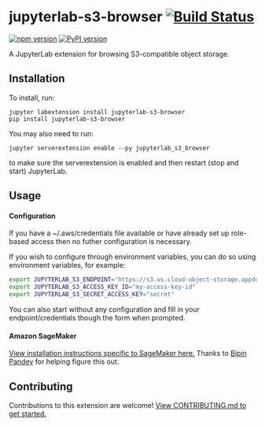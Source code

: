 # jupyterlab-s3-browser [![Build Status](https://travis-ci.org/IBM/jupyterlab-s3-browser.svg?branch=master)](https://travis-ci.org/IBM/jupyterlab-s3-browser)

[![npm version](https://badge.fury.io/js/jupyterlab-s3-browser.svg)](https://badge.fury.io/js/jupyterlab-s3-browser) [![PyPI version](https://badge.fury.io/py/jupyterlab-s3-browser.svg)](https://badge.fury.io/py/jupyterlab-s3-browser)

A JupyterLab extension for browsing S3-compatible object storage.

## Installation

To install, run:

```
jupyter labextension install jupyterlab-s3-browser
pip install jupyterlab-s3-browser
```

You may also need to run:

```
jupyter serverextension enable --py jupyterlab_s3_browser
```

to make sure the serverextension is enabled and then restart (stop and start) JupyterLab.

## Usage

#### Configuration

If you have a ~/.aws/credentials file available or have already set up role-based access then no futher configuration is necessary.

If you wish to configure through environment variables, you can do so using environment variables, for example:

```bash
export JUPYTERLAB_S3_ENDPOINT="https://s3.us.cloud-object-storage.appdomain.cloud"
export JUPYTERLAB_S3_ACCESS_KEY_ID="my-access-key-id"
export JUPYTERLAB_S3_SECRET_ACCESS_KEY="secret"

```

You can also start without any configuration and fill in your endpoint/credentials though the form when prompted.

#### Amazon SageMaker

[View installation instructions specific to SageMaker here.](docs/SAGEMAKER.md) Thanks to [Bipin Pandey](https://github.com/Bipin007) for helping figure this out.

## Contributing

Contributions to this extension are welcome! [View CONTRIBUTING.md to get started.](docs/CONTRIBUTING.md)

```

```
